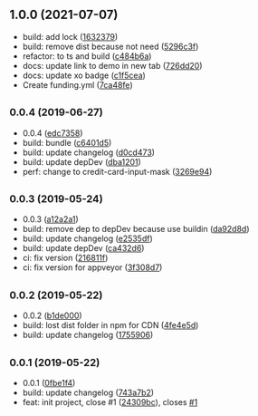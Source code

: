 ## 1.0.0 (2021-07-07)

* build: add lock ([1632379](https://github.com/scrum/vue-restricted-input/commit/1632379))
* build: remove dist because not need ([5296c3f](https://github.com/scrum/vue-restricted-input/commit/5296c3f))
* refactor: to ts and build ([c484b6a](https://github.com/scrum/vue-restricted-input/commit/c484b6a))
* docs: update link to demo in new tab ([726dd20](https://github.com/scrum/vue-restricted-input/commit/726dd20))
* docs: update xo badge ([c1f5cea](https://github.com/scrum/vue-restricted-input/commit/c1f5cea))
* Create funding.yml ([7ca48fe](https://github.com/scrum/vue-restricted-input/commit/7ca48fe))



## <small>0.0.4 (2019-06-27)</small>

* 0.0.4 ([edc7358](https://github.com/scrum/vue-restricted-input/commit/edc7358))
* build: bundle ([c6401d5](https://github.com/scrum/vue-restricted-input/commit/c6401d5))
* build: update changelog ([d0cd473](https://github.com/scrum/vue-restricted-input/commit/d0cd473))
* build: update depDev ([dba1201](https://github.com/scrum/vue-restricted-input/commit/dba1201))
* perf: change to credit-card-input-mask ([3269e94](https://github.com/scrum/vue-restricted-input/commit/3269e94))



## <small>0.0.3 (2019-05-24)</small>

* 0.0.3 ([a12a2a1](https://github.com/scrum/vue-restricted-input/commit/a12a2a1))
* build: remove dep to depDev because use buildin ([da92d8d](https://github.com/scrum/vue-restricted-input/commit/da92d8d))
* build: update changelog ([e2535df](https://github.com/scrum/vue-restricted-input/commit/e2535df))
* build: update depDev ([ca432d6](https://github.com/scrum/vue-restricted-input/commit/ca432d6))
* ci: fix version ([216811f](https://github.com/scrum/vue-restricted-input/commit/216811f))
* ci: fix version for appveyor ([3f308d7](https://github.com/scrum/vue-restricted-input/commit/3f308d7))



## <small>0.0.2 (2019-05-22)</small>

* 0.0.2 ([b1de000](https://github.com/scrum/vue-restricted-input/commit/b1de000))
* build: lost dist folder in npm for CDN ([4fe4e5d](https://github.com/scrum/vue-restricted-input/commit/4fe4e5d))
* build: update changelog ([1755906](https://github.com/scrum/vue-restricted-input/commit/1755906))



## <small>0.0.1 (2019-05-22)</small>

* 0.0.1 ([0fbe1f4](https://github.com/scrum/vue-restricted-input/commit/0fbe1f4))
* build: update changelog ([743a7b2](https://github.com/scrum/vue-restricted-input/commit/743a7b2))
* feat: init project, close #1 ([24309bc](https://github.com/scrum/vue-restricted-input/commit/24309bc)), closes [#1](https://github.com/scrum/vue-restricted-input/issues/1)




